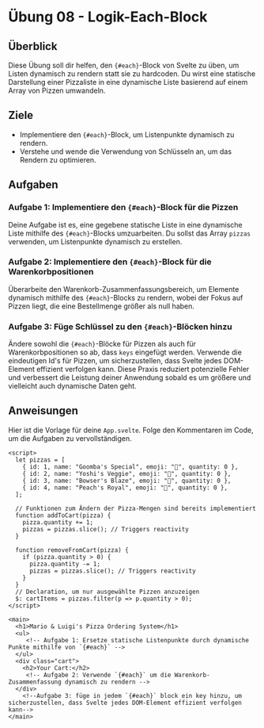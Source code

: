 # Übung 08 - Logik-Each-Block

## Überblick

Diese Übung soll dir helfen, den `{#each}`-Block von Svelte zu üben, um Listen dynamisch zu rendern statt sie zu hardcoden. Du wirst eine statische Darstellung einer Pizzaliste in eine dynamische Liste basierend auf einem Array von Pizzen umwandeln.

## Ziele

- Implementiere den `{#each}`-Block, um Listenpunkte dynamisch zu rendern.
- Verstehe und wende die Verwendung von Schlüsseln an, um das Rendern zu optimieren.

## Aufgaben

### Aufgabe 1: Implementiere den `{#each}`-Block für die Pizzen

Deine Aufgabe ist es, eine gegebene statische Liste in eine dynamische Liste mithilfe des `{#each}`-Blocks umzuarbeiten. Du sollst das Array `pizzas` verwenden, um Listenpunkte dynamisch zu erstellen.

### Aufgabe 2: Implementiere den `{#each}`-Block für die Warenkorbpositionen

Überarbeite den Warenkorb-Zusammenfassungsbereich, um Elemente dynamisch mithilfe des `{#each}`-Blocks zu rendern, wobei der Fokus auf Pizzen liegt, die eine Bestellmenge größer als null haben.

### Aufgabe 3: Füge Schlüssel zu den `{#each}`-Blöcken hinzu

Ändere sowohl die `{#each}`-Blöcke für Pizzen als auch für Warenkorbpositionen so ab, dass `keys` eingefügt werden. Verwende die eindeutigen Id's für Pizzen, um sicherzustellen, dass Svelte jedes DOM-Element effizient verfolgen kann. Diese Praxis reduziert potenzielle Fehler und verbessert die Leistung deiner Anwendung sobald es um größere und vielleicht auch dynamische Daten geht.

## Anweisungen

Hier ist die Vorlage für deine `App.svelte`. Folge den Kommentaren im Code, um die Aufgaben zu vervollständigen.

```svelte
<script>
  let pizzas = [
    { id: 1, name: "Goomba's Special", emoji: "🍄", quantity: 0 },
    { id: 2, name: "Yoshi's Veggie", emoji: "🦕", quantity: 0 },
    { id: 3, name: "Bowser's Blaze", emoji: "🐢", quantity: 0 },
    { id: 4, name: "Peach's Royal", emoji: "👑", quantity: 0 },
  ];

  // Funktionen zum Ändern der Pizza-Mengen sind bereits implementiert
  function addToCart(pizza) {
    pizza.quantity += 1;
    pizzas = pizzas.slice(); // Triggers reactivity
  }

  function removeFromCart(pizza) {
    if (pizza.quantity > 0) {
      pizza.quantity -= 1;
      pizzas = pizzas.slice(); // Triggers reactivity
    }
  }
  // Declaration, um nur ausgewählte Pizzen anzuzeigen
  $: cartItems = pizzas.filter(p => p.quantity > 0);
</script>

<main>
  <h1>Mario & Luigi's Pizza Ordering System</h1>
  <ul>
     <!-- Aufgabe 1: Ersetze statische Listenpunkte durch dynamische Punkte mithilfe von `{#each}` -->
  </ul>
  <div class="cart">
    <h2>Your Cart:</h2>
     <!-- Aufgabe 2: Verwende `{#each}` um die Warenkorb-Zusammenfassung dynamisch zu rendern -->
  </div>
    <!--Aufgabe 3: füge in jedem `{#each}` block ein key hinzu, um sicherzustellen, dass Svelte jedes DOM-Element effizient verfolgen kann-->
</main>
```
